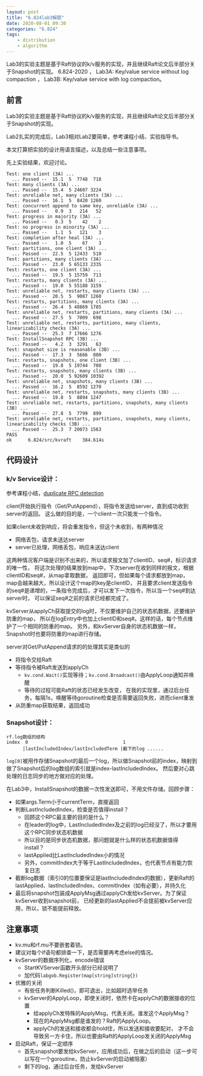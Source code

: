 ```yaml
---
layout: post
title: "6.824lab3解题"
date: 2020-08-01 09:30
categories: "6.824"
tags:
    - distribution
    - algorithm
---
```


Lab3的实验主题是基于Raft协议的k/v服务的实现，并且继续Raft论文后半部分关于Snapshot的实现。 
6.824-2020 ， 
Lab3A: Key/value service without log compaction ， 
Lab3B: Key/value service with log compaction。

## 前言

Lab3的实验主题是基于Raft协议的k/v服务的实现，并且继续Raft论文后半部分关于Snapshot的实现。

Lab2扎实的完成后，Lab3相对Lab2要简单，参考课程小结、实验指导书。

本文打算把实验的设计用语言描述，以及总结一些注意事项。

先上实验结果，欢迎讨论。

```text
Test: one client (3A) ...
  ... Passed --  15.1  5  7748  718
Test: many clients (3A) ...
  ... Passed --  15.4  5 24607 3224
Test: unreliable net, many clients (3A) ...
  ... Passed --  16.1  5  8420 1260
Test: concurrent append to same key, unreliable (3A) ...
  ... Passed --   0.9  3   214   52
Test: progress in majority (3A) ...
  ... Passed --   0.3  5    42    2
Test: no progress in minority (3A) ...
  ... Passed --   1.1  5   121    3
Test: completion after heal (3A) ...
  ... Passed --   1.0  5    67    3
Test: partitions, one client (3A) ...
  ... Passed --  22.5  5 12433  510
Test: partitions, many clients (3A) ...
  ... Passed --  23.0  5 65133 2335
Test: restarts, one client (3A) ...
  ... Passed --  19.5  5 15759  713
Test: restarts, many clients (3A) ...
  ... Passed --  19.0  5 55188 3159
Test: unreliable net, restarts, many clients (3A) ...
  ... Passed --  20.5  5  9087 1260
Test: restarts, partitions, many clients (3A) ...
  ... Passed --  26.4  5 48869 1785
Test: unreliable net, restarts, partitions, many clients (3A) ...
  ... Passed --  27.5  5  7009  698
Test: unreliable net, restarts, partitions, many clients, linearizability checks (3A) ...
  ... Passed --  25.3  7 17666 1276
Test: InstallSnapshot RPC (3B) ...
  ... Passed --   4.2  3  3291   63
Test: snapshot size is reasonable (3B) ...
  ... Passed --  17.3  3  5666  800
Test: restarts, snapshots, one client (3B) ...
  ... Passed --  19.8  5 19744  708
Test: restarts, snapshots, many clients (3B) ...
  ... Passed --  20.0  5 92609 10392
Test: unreliable net, snapshots, many clients (3B) ...
  ... Passed --  16.2  5  8592 1270
Test: unreliable net, restarts, snapshots, many clients (3B) ...
  ... Passed --  19.8  5  8894 1247
Test: unreliable net, restarts, partitions, snapshots, many clients (3B) ...
  ... Passed --  27.8  5  7799  899
Test: unreliable net, restarts, partitions, snapshots, many clients, linearizability checks (3B) ...
  ... Passed --  25.3  7 20073 1563
PASS
ok  	6.824/src/kvraft	384.614s

```

## 代码设计

### k/v Service设计：

参考课程小结，[duplicate RPC detection][1]

client开始执行指令（Get/PutAppend），将指令发送给server，直到成功收到server的返回。
这么做的目的是，一个client一次只能发一个指令。

如果client未收到响应，将会重发指令，但这个未收到，有两种情况
- 网络丢包，请求未送达server
- server已处理，网络丢包，响应未送达client

这两种情况客户端是识别不出来的，所以请求报文加了clientID、seq#，标识请求的唯一性，
将这次处理的结果放到map中，下次server在收到同样的报文，根据clientID和seq#，从map拿取数据，
返回即可，但如果每个请求都放到map，map会越来越大，所以设计这个map的key是clientID，
并且要求client发送指令的seq#是递增的，一条指令完成后，才可以发下一次指令，所以当一个seq#到达server时，
可以保证seq#之前的请求已经都完成了。

kvServer从applyCh获取提交的log时，不仅要维护自己的状态机数据，还要维护防重的map，
所以在logEntry中也加上clientID和seq#。这样的话，每个节点维护了一个相同的防重的map。
另外，和kvServer自身的状态机数据一样，Snapshot时也要将防重的map进行存储。

server对Get/PutAppend请求的的处理其实是类似的
- 将指令交给Raft
- 等待指令被Raft发送到applyCh
    - `kv.cond.Wait()`实现等待；`kv.cond.Broadcast()`由ApplyLoop通知并唤醒
    - 等待的过程可能Raft的状态已经发生改变，
    在我的实现里，通过后台任务，每隔1s，唤醒等待goroutine检查是否需要返回失败，进而client重发
- 从防重map获取结果，返回成功

### Snapshot设计：

```text
rf.log数组的结构
index  0                                   1
      |lastIncludedIndex/lastIncludedTerm |截下的log ......
```

`log[0]`被用作存储Snapshot的最后一个log，所以做Snapshot前的index，映射到做了Snapshot后的log数组的索引就是index-lastIncludedIndex。
然后要对心跳处理的日志同步的地方做对应的处理。

在Lab3中，InstallSnapshot的数据一次性发送即可，不用文件存储。回顾步骤：
- 如果args.Term小于currentTerm，直接返回
- 判断LastIncludedIndex，检查是否值得install？
    - 回顾这个RPC最主要的目的是什么？
    - 在leader的log中，LastIncludedIndex及之前的log已经没了，所以才要用这个RPC同步状态机数据
    - 所以目的是同步状态机数据，那问题就是什么样的状态机数据值得install？
    - lastApplied比LastIncludedIndex小的情况
    - 另外，commitIndex大于等于LastIncludedIndex，也代表节点有能力恢复日志
- 截断log数据（索引0的位置要保证是lastIncludedIndex的数据），更新Raft的lastApplied、lastIncludedIndex、commitIndex（如有必要），并持久化
- 最后将snapshot包装成ApplyMsg通过applyCh发给kvServer。为了保证kvServer收到snapshot前，
已经更新的lastApplied不会提前被kvServer应用，所以，锁不能提前释放。

## 注意事项

- kv.mu和rf.mu不要嵌套着锁。
- 建议对每个if语句都排查一下，是否需要再考虑else的情况。
- kvServer的数据序列化，encode错误
    - StartKVServer函数开头部分已经说明了
    - 加代码`labgob.Register(map[string]string{})`
- 优雅的关闭
    - 有些任务判断Killed()，即可退出，比如超时选举任务
    - kvServer的ApplyLoop，即使关闭时，依然卡在applyCh的数据接收的位置
        - 给applyCh发特殊的ApplyMsg，代表关闭。谁发这个ApplyMsg？
        - 现在的ApplyMsg都是谁发的？Raft的ApplyLoop。
        - applyCh的发送和接收都会hold住，所以发送和接收要配对，
        才不会导致另一方卡住，所以也要由Raft的ApplyLoop发关闭的ApplyMsg
- 启动Raft，保证一定顺序
    - 首先snapshot要发给kvServer，应用成功后，在做之后的启动（这一步可以写在一个goroutine，防止kvServer的启动被阻塞）
    - 剩下的log，通过后台任务，发给kvServer



[1]: https://pdos.csail.mit.edu/6.824/notes/l-raft2.txt















